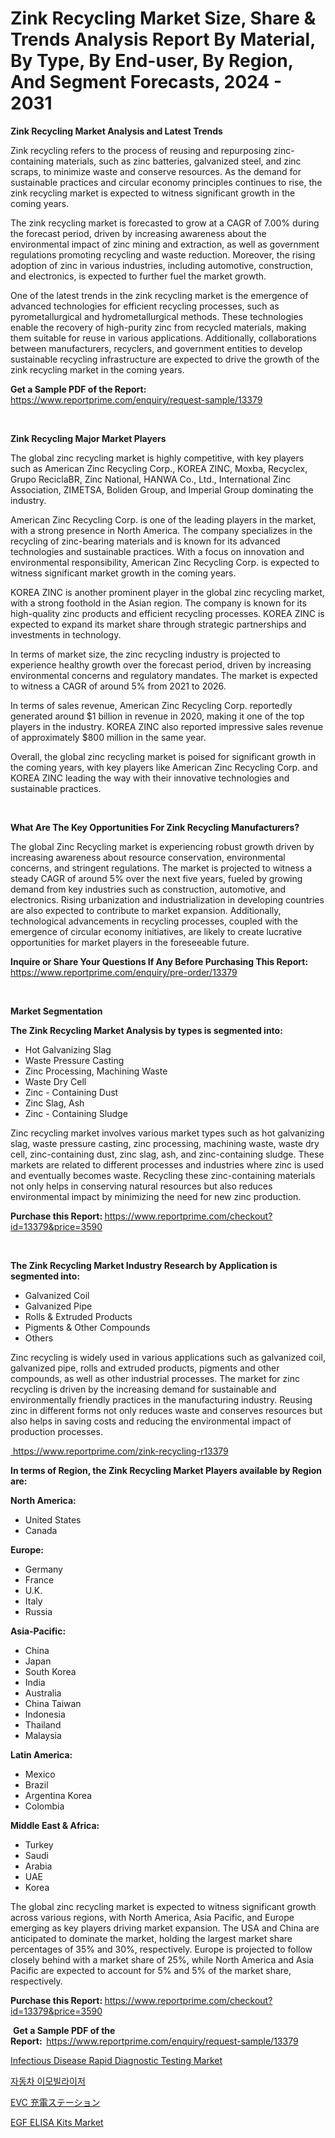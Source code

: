 <p><h1>Zink Recycling Market Size, Share & Trends Analysis Report By Material, By Type, By End-user, By Region, And Segment Forecasts, 2024 - 2031</h1></p><p><strong>Zink Recycling Market Analysis and Latest Trends</strong></p>
<p><p>Zink recycling refers to the process of reusing and repurposing zinc-containing materials, such as zinc batteries, galvanized steel, and zinc scraps, to minimize waste and conserve resources. As the demand for sustainable practices and circular economy principles continues to rise, the zink recycling market is expected to witness significant growth in the coming years.</p><p>The zink recycling market is forecasted to grow at a CAGR of 7.00% during the forecast period, driven by increasing awareness about the environmental impact of zinc mining and extraction, as well as government regulations promoting recycling and waste reduction. Moreover, the rising adoption of zinc in various industries, including automotive, construction, and electronics, is expected to further fuel the market growth.</p><p>One of the latest trends in the zink recycling market is the emergence of advanced technologies for efficient recycling processes, such as pyrometallurgical and hydrometallurgical methods. These technologies enable the recovery of high-purity zinc from recycled materials, making them suitable for reuse in various applications. Additionally, collaborations between manufacturers, recyclers, and government entities to develop sustainable recycling infrastructure are expected to drive the growth of the zink recycling market in the coming years.</p></p>
<p><strong>Get a Sample PDF of the Report:&nbsp;</strong> <a href="https://www.reportprime.com/enquiry/request-sample/13379">https://www.reportprime.com/enquiry/request-sample/13379</a></p>
<p>&nbsp;</p>
<p><strong>Zink Recycling Major Market Players</strong></p>
<p><p>The global zinc recycling market is highly competitive, with key players such as American Zinc Recycling Corp., KOREA ZINC, Moxba, Recyclex, Grupo ReciclaBR, Zinc National, HANWA Co., Ltd., International Zinc Association, ZIMETSA, Boliden Group, and Imperial Group dominating the industry.</p><p>American Zinc Recycling Corp. is one of the leading players in the market, with a strong presence in North America. The company specializes in the recycling of zinc-bearing materials and is known for its advanced technologies and sustainable practices. With a focus on innovation and environmental responsibility, American Zinc Recycling Corp. is expected to witness significant market growth in the coming years.</p><p>KOREA ZINC is another prominent player in the global zinc recycling market, with a strong foothold in the Asian region. The company is known for its high-quality zinc products and efficient recycling processes. KOREA ZINC is expected to expand its market share through strategic partnerships and investments in technology.</p><p>In terms of market size, the zinc recycling industry is projected to experience healthy growth over the forecast period, driven by increasing environmental concerns and regulatory mandates. The market is expected to witness a CAGR of around 5% from 2021 to 2026.</p><p>In terms of sales revenue, American Zinc Recycling Corp. reportedly generated around $1 billion in revenue in 2020, making it one of the top players in the industry. KOREA ZINC also reported impressive sales revenue of approximately $800 million in the same year.</p><p>Overall, the global zinc recycling market is poised for significant growth in the coming years, with key players like American Zinc Recycling Corp. and KOREA ZINC leading the way with their innovative technologies and sustainable practices.</p></p>
<p>&nbsp;</p>
<p><strong>What Are The Key Opportunities For Zink Recycling Manufacturers?</strong></p>
<p><p>The global Zinc Recycling market is experiencing robust growth driven by increasing awareness about resource conservation, environmental concerns, and stringent regulations. The market is projected to witness a steady CAGR of around 5% over the next five years, fueled by growing demand from key industries such as construction, automotive, and electronics. Rising urbanization and industrialization in developing countries are also expected to contribute to market expansion. Additionally, technological advancements in recycling processes, coupled with the emergence of circular economy initiatives, are likely to create lucrative opportunities for market players in the foreseeable future.</p></p>
<p><strong>Inquire or Share Your Questions If Any Before Purchasing This Report:</strong> <a href="https://www.reportprime.com/enquiry/pre-order/13379">https://www.reportprime.com/enquiry/pre-order/13379</a></p>
<p>&nbsp;</p>
<p><strong>Market Segmentation</strong></p>
<p><strong>The Zink Recycling Market Analysis by types is segmented into:</strong></p>
<p><ul><li>Hot Galvanizing Slag</li><li>Waste Pressure Casting</li><li>Zinc Processing, Machining Waste</li><li>Waste Dry Cell</li><li>Zinc - Containing Dust</li><li>Zinc Slag, Ash</li><li>Zinc - Containing Sludge</li></ul></p>
<p><p>Zinc recycling market involves various market types such as hot galvanizing slag, waste pressure casting, zinc processing, machining waste, waste dry cell, zinc-containing dust, zinc slag, ash, and zinc-containing sludge. These markets are related to different processes and industries where zinc is used and eventually becomes waste. Recycling these zinc-containing materials not only helps in conserving natural resources but also reduces environmental impact by minimizing the need for new zinc production.</p></p>
<p><strong>Purchase this Report:&nbsp;</strong><a href="https://www.reportprime.com/checkout?id=13379&price=3590">https://www.reportprime.com/checkout?id=13379&price=3590</a></p>
<p>&nbsp;</p>
<p><strong>The Zink Recycling Market Industry Research by Application is segmented into:</strong></p>
<p><ul><li>Galvanized Coil</li><li>Galvanized Pipe</li><li>Rolls & Extruded Products</li><li>Pigments & Other Compounds</li><li>Others</li></ul></p>
<p><p>Zinc recycling is widely used in various applications such as galvanized coil, galvanized pipe, rolls and extruded products, pigments and other compounds, as well as other industrial processes. The market for zinc recycling is driven by the increasing demand for sustainable and environmentally friendly practices in the manufacturing industry. Reusing zinc in different forms not only reduces waste and conserves resources but also helps in saving costs and reducing the environmental impact of production processes.</p></p>
<p><a href="https://www.reportprime.com/zink-recycling-r13379">&nbsp;https://www.reportprime.com/zink-recycling-r13379</a></p>
<p><strong>In terms of Region, the Zink Recycling Market Players available by Region are:</strong></p>
<p>
    <p> <strong> North America: </strong>
        <ul>
            <li>United States</li>
            <li>Canada</li>
        </ul>
        </p> 
    <p> <strong> Europe: </strong>
        <ul>
            <li>Germany</li>
            <li>France</li>
            <li>U.K.</li>
            <li>Italy</li>
            <li>Russia</li>
        </ul>
        </p> 
    <p> <strong> Asia-Pacific: </strong>
        <ul>
            <li>China</li>
            <li>Japan</li>
            <li>South Korea</li>
            <li>India</li>
            <li>Australia</li>
            <li>China Taiwan</li>
            <li>Indonesia</li>
            <li>Thailand</li>
            <li>Malaysia</li>
        </ul>
        </p> 
    <p> <strong> Latin America: </strong>
        <ul>
            <li>Mexico</li>
            <li>Brazil</li>
            <li>Argentina Korea</li>
            <li>Colombia</li>
        </ul>
        </p> 
    <p> <strong> Middle East & Africa: </strong>
        <ul>
            <li>Turkey</li>
            <li>Saudi</li>
            <li>Arabia</li>
            <li>UAE</li>
            <li>Korea</li>
        </ul>
    </p>
    </p>
<p><p>The global zinc recycling market is expected to witness significant growth across various regions, with North America, Asia Pacific, and Europe emerging as key players driving market expansion. The USA and China are anticipated to dominate the market, holding the largest market share percentages of 35% and 30%, respectively. Europe is projected to follow closely behind with a market share of 25%, while North America and Asia Pacific are expected to account for 5% and 5% of the market share, respectively.</p></p>
<p><strong>Purchase this Report: </strong><a href="https://www.reportprime.com/checkout?id=13379&price=3590">https://www.reportprime.com/checkout?id=13379&price=3590</a></p>
<p>&nbsp;<strong>Get a Sample PDF of the Report:&nbsp;&nbsp;</strong><a href="https://www.reportprime.com/enquiry/request-sample/13379">https://www.reportprime.com/enquiry/request-sample/13379</a></p>
<p><strong></strong></p>
<p><p><a href="https://github.com/jodemen/Market-Research-Report-List-2/blob/main/infectious-disease-rapid-diagnostic-testing-market.md">Infectious Disease Rapid Diagnostic Testing Market</a></p><p><a href="https://github.com/wallacBahrtyinger567686/Market-Research-Report-List-1/blob/main/141003122453.md">자동차 이모빌라이저</a></p><p><a href="https://github.com/EthanMorar2011/Market-Research-Report-List-1/blob/main/109053024454.md">EVC 充電ステーション</a></p><p><a href="https://github.com/Sarissaschmalingtr6fz2739/Market-Research-Report-List-2/blob/main/egf-elisa-kits-market.md">EGF ELISA Kits Market</a></p></p>